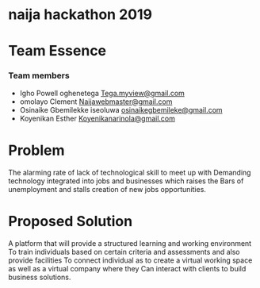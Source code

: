 # naija hackathon 2019
# Team Essence
### Team members
- Igho Powell oghenetega 
Tega.myview@gmail.com
- omolayo Clement
Naijawebmaster@gmail.com
- Osinaike Gbemilekke iseoluwa
osinaikegbemileke@gmail.com
- Koyenikan Esther
Koyenikanarinola@gmail.com
# Problem
The alarming rate of lack of technological skill to meet up with 
Demanding technology integrated into jobs and businesses which raises the 
Bars of unemployment and stalls creation of new jobs opportunities.
# Proposed Solution
A platform that will provide a structured learning and working environment 
To train individuals based on certain criteria and assessments and also provide facilities 
To connect individual as to create a virtual working space as well as a virtual company where they 
Can interact with clients to build business solutions. 
